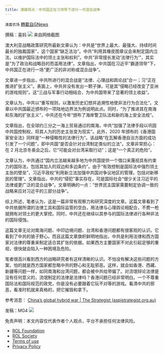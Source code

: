 ```yaml
---
title: 澳媒观点：中共国正在习领导下进行一次混合战争
---
```

`澳喜农场` [轉載自GNews](https://gnews.org/zh-hans/1749607/)

撰稿：喜妈
![](https://assets.gnews.org/wp-content/uploads/2021/12/混合战.png)
来自网络截图

澳大利亚战略政策研究所最新文章认为：中共是“世界上最大、最强大、持续时间最长的独裁国家”，这个国家“缺乏法治”。中共“利用其橡皮图章议会来制定国内立法，以维护国际法中的领土主张和权利”。中共“非常擅长发动‘法律行为’”，其实是“为了政治和战略目的而滥用法律”。文章指出，中共国在习近平“霸道领导”下，中共国正在进行一场“更广泛的非对称或混合战争”。

文章进一步指出，中共所进行的混合战是“法律、心理战和舆论战”合一；习“正在推进扩张主义”。表面上，中共并没有发出一颗子弹，可是其“侵略已经改变了亚洲的游戏规则”。这“三战与军事行动相结合，为中共国带来了显著的领土收益”。

文章认为，中共以“重写规则，以激发历史幻想并追溯性地使非法行为合法化”。文章以中共国最近颁布的一项陆地边界法为例说明此点。同时，“为了推进其在南海和东海的扩张主义”，中共还在今年“颁布了海岸警卫队法和新的海上安全法规”。

文章指出，在全球约三分之一海上贸易通过的南海，中共“加强了法律手段以巩固中共国控制权，将其人为的历史主张变为现实”。此外，2020 年颁布的《香港国家安全法》同样是“一种侵略性的法律行为”。该战略“在瓦解香港自治方面的成功引发了一个问题”，即中共国“是否会针对台湾制定类似的立法”。文章非常担心：在 2 月北京冬奥会之后，它“可能会对台湾采取行动”；这是“一个真正的危险”。

文章认为，中共通过“国内立法越来越多地为中共国提供一个借口来蔑视具有约束力的国际法，包括其加入的双边和多边条约”。由于“有效控制是国际法中强烈领土主张的壁垒”，习近平政权“利用新立法加强中共国对争议地区的管理，包括对新移民的管理”。文章指出，中共的“侵犯”事实存在，可是国际社会“很少关注习近平的法律或更广泛的混合战争”。文章明确的一点：“世界民主国家需要制定协调一致的战略来应对习近平的三部分战争”。

综上所述，笔者认为，这是一篇非常有观察力和研究深度的文章。这篇文章看到了中共依据所谓的法律工具和国际监管的空白，用法律与心理舆论相配合，不费一枪就拥有对领土的更大掌控。同时，中共还在继续以其参与的国际法律进行各种非法的国际侵蚀。

这篇文章无论对南海问题、中印边境问题、台湾和香港问题都有很客观的认识。它看到了中共的狼子野心。而且这篇文章旗帜鲜明地指出，中共是利用法律和西方国家对法律的尊重来制定适合其扩张的依据。如果西方主要国家不对此引起足够的重视，很快就会陷入一种困境及危险。

笔者很高兴看到西方的战略研究者有这样清晰的认识。不怕没有解决这些问题的方案，怕的就是西方国家都忽略中共的野心和无耻邪恶。这样，就会如香港、西藏、新疆等问题一样，如同南海和台湾问题，都会被中共给带偏了。对流氓辩论法律是没有任何意义的，流氓制定的法律是法律吗？香港问题已经非常明白。一个不尊重国际法和国际规范的政党，你是没有必要跟着它玩不对等的游戏。看清中共的邪恶，看准时机就来真格的，把它摧毁和拿下。

参考消息：
[China’s global hybrid war | The Strategist (aspistrategist.org.au)](https://www.aspistrategist.org.au/chinas-global-hybrid-war/)

发稿：MG4
![](https://assets.gnews.org/wp-content/uploads/2021/12/澳喜图标2-1.jpg)
 

免责声明：本文内容仅代表作者个人观点，平台不承担任何法律风险。

- [ROL Foundation](https://rolfoundation.org/)
- [ROL Society](https://rolsociety.org/)
- [Terms of use](https://gnews.org/terms-of-use-3/)
- [Privacy Policy](https://gnews.org/privacy-policy/)
